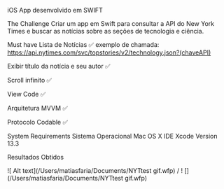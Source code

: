 iOS App desenvolvido em SWIFT

The Challenge
Criar um app em Swift para consultar a API do New York Times e buscar as notícias sobre as seções de tecnologia e ciência.

Must have
Lista de Notícias ✅ exemplo de chamada: https://api.nytimes.com/svc/topstories/v2/technology.json?(chaveAPI)

Exibir título da notícia e seu autor ✅

Scroll infinito ✅

View Code ✅

Arquitetura MVVM ✅

Protocolo Codable ✅

System Requirements
Sistema Operacional Mac OS X
IDE Xcode Version 13.3

Resultados Obtidos

![ Alt text](/Users/matiasfaria/Documents/NYTtest gif.wfp) / ! [](/Users/matiasfaria/Documents/NYTtest gif.wfp)
